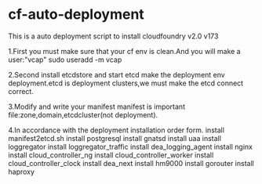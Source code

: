 cf-auto-deployment
==================

This is a auto deployment script to install cloudfoundry v2.0 v173

1.First you must make sure that your cf env is clean.And you will make a user:"vcap"
sudo useradd -m vcap

2.Second install etcdstore and start etcd make the deployment env
deployment.etcd is deployment clusters,we must make the etcd connect correct.

3.Modify and write your manifest
manifest is important file:zone,domain,etcdcluster(not deployment).

4.In accordance with the deployment installation order form.
install manifest2etcd.sh
install postgresql
install gnatsd
install uaa
install loggregator
install loggregator_traffic
install dea_logging_agent
install nginx
install cloud_controller_ng
install cloud_controller_worker
install cloud_controller_clock
install dea_next
install hm9000
install gorouter
install haproxy
